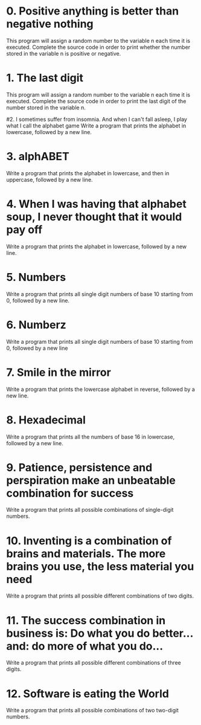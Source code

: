 # 0. Positive anything is better than negative nothing
This program will assign a random number to the variable n each time it is executed. Complete the source code in order to print whether the number stored in the variable n is positive or negative.

# 1. The last digit
This program will assign a random number to the variable n each time it is executed. Complete the source code in order to print the last digit of the number stored in the variable n.

#2. I sometimes suffer from insomnia. And when I can't fall asleep, I play what I call the alphabet game
Write a program that prints the alphabet in lowercase, followed by a new line.

# 3. alphABET
Write a program that prints the alphabet in lowercase, and then in uppercase, followed by a new line.

# 4. When I was having that alphabet soup, I never thought that it would pay off
Write a program that prints the alphabet in lowercase, followed by a new line.

# 5. Numbers
Write a program that prints all single digit numbers of base 10 starting from 0, followed by a new line.

# 6. Numberz
Write a program that prints all single digit numbers of base 10 starting from 0, followed by a new line

# 7. Smile in the mirror
Write a program that prints the lowercase alphabet in reverse, followed by a new line.

# 8. Hexadecimal
Write a program that prints all the numbers of base 16 in lowercase, followed by a new line.

# 9. Patience, persistence and perspiration make an unbeatable combination for success
Write a program that prints all possible combinations of single-digit numbers.

# 10. Inventing is a combination of brains and materials. The more brains you use, the less material you need
Write a program that prints all possible different combinations of two digits.

# 11. The success combination in business is: Do what you do better... and: do more of what you do...
Write a program that prints all possible different combinations of three digits.

# 12. Software is eating the World
Write a program that prints all possible combinations of two two-digit numbers.

